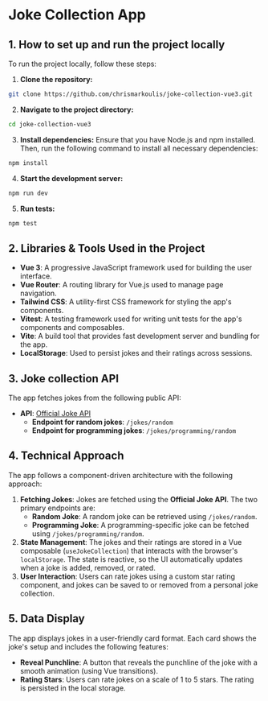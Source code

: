 # Joke Collection App

## 1. How to set up and run the project locally

To run the project locally, follow these steps:

1. **Clone the repository:**

```bash
git clone https://github.com/chrismarkoulis/joke-collection-vue3.git
```

2. **Navigate to the project directory:**

```bash
cd joke-collection-vue3
```

3. **Install dependencies:**
   Ensure that you have Node.js and npm installed. Then, run the following command to install all necessary dependencies:

```bash
npm install
```

4. **Start the development server:**

```bash
npm run dev
```

5. **Run tests:**

```bash
npm test
```

## 2. Libraries & Tools Used in the Project

- **Vue 3**: A progressive JavaScript framework used for building the user interface.
- **Vue Router**: A routing library for Vue.js used to manage page navigation.
- **Tailwind CSS**: A utility-first CSS framework for styling the app's components.
- **Vitest**: A testing framework used for writing unit tests for the app's components and composables.
- **Vite**: A build tool that provides fast development server and bundling for the app.
- **LocalStorage**: Used to persist jokes and their ratings across sessions.

## 3. Joke collection API

The app fetches jokes from the following public API:

- **API**: [Official Joke API](https://official-joke-api.appspot.com)
  - **Endpoint for random jokes**: `/jokes/random`
  - **Endpoint for programming jokes**: `/jokes/programming/random`

## 4. Technical Approach

The app follows a component-driven architecture with the following approach:

1. **Fetching Jokes**: Jokes are fetched using the **Official Joke API**. The two primary endpoints are:
   - **Random Joke**: A random joke can be retrieved using `/jokes/random`.
   - **Programming Joke**: A programming-specific joke can be fetched using `/jokes/programming/random`.
2. **State Management**: The jokes and their ratings are stored in a Vue composable (`useJokeCollection`) that interacts with the browser's `localStorage`. The state is reactive, so the UI automatically updates when a joke is added, removed, or rated.
3. **User Interaction**: Users can rate jokes using a custom star rating component, and jokes can be saved to or removed from a personal joke collection.

## 5. Data Display

The app displays jokes in a user-friendly card format. Each card shows the joke's setup and includes the following features:

- **Reveal Punchline**: A button that reveals the punchline of the joke with a smooth animation (using Vue transitions).
- **Rating Stars**: Users can rate jokes on a scale of 1 to 5 stars. The rating is persisted in the local storage.
